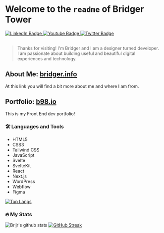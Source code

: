 # Welcome to the `readme` of Bridger Tower


<div id="badges">
  <a href="https://linkedin.com/in/brdgr">
    <img src="https://img.shields.io/badge/LinkedIn-blueviolet?&logo=linkedin&logoColor=white" alt="LinkedIn Badge"/>
  </a>
  <a href="http://devign.cc">
    <img src="https://img.shields.io/badge/YouTube-blueviolet?&logo=youtube&logoColor=white" alt="Youtube Badge"/>
  </a>
  <a href="https://twitter.com/b98_io">
    <img src="https://img.shields.io/badge/Twitter-blueviolet?&logo=twitter&logoColor=white" alt="Twitter Badge"/>
  </a>
</div>

<br>

> Thanks for visiting! I'm Bridger and I am a designer turned developer. I am passionate about building useful and beautiful digital experiences and technology.

## About Me: [bridger.info](https://bridger.info)

At this link you will find a bit more about me and where I am from.

## Portfolio: [b98.io](https://b98.io)

This is my Front End dev portfolio!

### :hammer_and_wrench: Languages and Tools

- HTML5
- CSS3
- Tailwind CSS
- JavaScript
- Svelte
- SvelteKit
- React
- Next.js
- WordPress
- Webflow
- Figma

[![Top Langs](https://github-readme-stats.vercel.app/api/top-langs/?username=brijr&layout=compact&theme=midnight-purple&hide_border=true)](https://github.com/anuraghazra/github-readme-stats)

### :fire: My Stats

![Brijr's github stats](https://github-readme-stats.vercel.app/api?username=brijr&theme=midnight-purple&hide_border=true)
[![GitHub Streak](http://github-readme-streak-stats.herokuapp.com?user=brijr&theme=midnight-purple&hide_border=true&border_radius=5)](https://git.io/streak-stats)
